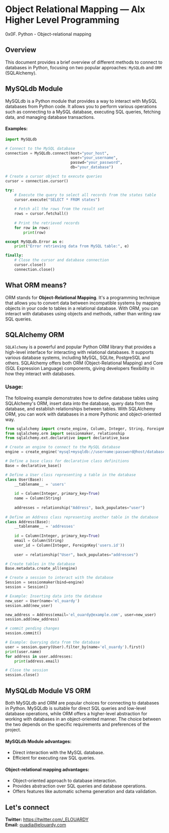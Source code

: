 # Object Relational Mapping — Alx Higher Level Programming
0x0F. Python - Object-relational mapping

## Overview
This document provides a brief overview of different methods to connect to databases in Python, focusing on two popular approaches: ``MySQLdb`` and ``ORM`` (SQLAlchemy).

## MySQLdb Module
MySQLdb is a Python module that provides a way to interact with MySQL databases from Python code. It allows you to perform various operations such as connecting to a MySQL database, executing SQL queries, fetching data, and managing database transactions.
#### Examples:
```python
import MySQLdb

# Connect to the MySQL database
connection = MySQLdb.connect(host="your_host",
                             user="your_username",
                             passwd="your_password",
                             db="your_database")

# Create a cursor object to execute queries
cursor = connection.cursor()

try:
    # Execute the query to select all records from the states table
    cursor.execute("SELECT * FROM states")
    
    # Fetch all the rows from the result set
    rows = cursor.fetchall()
    
    # Print the retrieved records
    for row in rows:
        print(row)

except MySQLdb.Error as e:
    print("Error retrieving data from MySQL table:", e)

finally:
    # Close the cursor and database connection
    cursor.close()
    connection.close()
```

## What ORM means?
ORM stands for **Object-Relational Mapping**. It's a programming technique that allows you to convert data between incompatible systems by mapping objects in your code to tables in a relational database. With ORM, you can interact with databases using objects and methods, rather than writing raw SQL queries.

## SQLAlchemy ORM
``SQLAlchemy`` is a powerful and popular Python ORM library that provides a high-level interface for interacting with relational databases. It supports various database systems, including MySQL, SQLite, PostgreSQL and others. SQLAlchemy offers both ORM (Object-Relational Mapping) and Core (SQL Expression Language) components, giving developers flexibility in how they interact with databases.

### Usage:
The following example demonstrates how to define database tables using SQLAlchemy's ORM, insert data into the database, query data from the database, and establish relationships between tables. With SQLAlchemy ORM, you can work with databases in a more Pythonic and object-oriented way.
```python
from sqlalchemy import create_engine, Column, Integer, String, ForeignKey
from sqlalchemy.orm import sessionmaker, relationship
from sqlalchemy.ext.declarative import declarative_base

# Create an engine to connect to the MySQL database
engine = create_engine('mysql+mysqldb://username:password@host/database_name', echo=True)

# Define a base class for declarative class definitions
Base = declarative_base()

# Define a User class representing a table in the database
class User(Base):
    __tablename__ = 'users'
    
    id = Column(Integer, primary_key=True)
    name = Column(String)
    
    addresses = relationship("Address", back_populates="user")
    
# Define an Address class representing another table in the database
class Address(Base):
    __tablename__ = 'addresses'
    
    id = Column(Integer, primary_key=True)
    email = Column(String)
    user_id = Column(Integer, ForeignKey('users.id'))
    
    user = relationship("User", back_populates="addresses")

# Create tables in the database
Base.metadata.create_all(engine)

# Create a session to interact with the database
Session = sessionmaker(bind=engine)
session = Session()

# Example: Inserting data into the database
new_user = User(name='el_ouardy')
session.add(new_user)

new_address = Address(email='el_ouardy@example.com', user=new_user)
session.add(new_address)

# commit pending changes
session.commit()

# Example: Querying data from the database
user = session.query(User).filter_by(name='el_ouardy').first()
print(user.name)
for address in user.addresses:
    print(address.email)

# Close the session
session.close()
```

## MySQLdb Module VS ORM
Both MySQLdb and ORM are popular choices for connecting to databases in Python. MySQLdb is suitable for direct SQL queries and low-level database operations, while ORM offers a higher-level abstraction for working with databases in an object-oriented manner. The choice between the two depends on the specific requirements and preferences of the project.
#### MySQLdb Module advantages:
- Direct interaction with the MySQL database.
- Efficient for executing raw SQL queries.
#### Object-relational mapping advantages:
- Object-oriented approach to database interaction.
- Provides abstraction over SQL queries and database operations.
- Offers features like automatic schema generation and data validation.

## Let's connect
**Twitter:** https://twitter.com/_ELOUARDY \
**Email:** ouadia@elouardy.com
